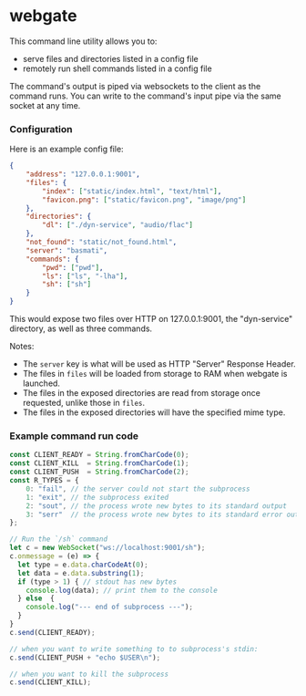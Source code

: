 # webgate

This command line utility allows you to:
- serve files and directories listed in a config file
- remotely run shell commands listed in a config file

The command's output is piped via websockets to the client as the command runs.
You can write to the command's input pipe via the same socket at any time.

### Configuration

Here is an example config file:

```json
{
	"address": "127.0.0.1:9001",
	"files": {
		"index": ["static/index.html", "text/html"],
		"favicon.png": ["static/favicon.png", "image/png"]
	},
	"directories": {
		"dl": ["./dyn-service", "audio/flac"]
	},
	"not_found": "static/not_found.html",
	"server": "basmati",
	"commands": {
		"pwd": ["pwd"],
		"ls": ["ls", "-lha"],
		"sh": ["sh"]
	}
}
```

This would expose two files over HTTP on 127.0.0.1:9001, the "dyn-service" directory, as well as three commands.

Notes:
- The `server` key is what will be used as HTTP "Server" Response Header.
- The files in `files` will be loaded from storage to RAM when webgate is launched.
- The files in the exposed directories are read from storage once requested, unlike those in `files`.
- The files in the exposed directories will have the specified mime type.

### Example command run code

```js
const CLIENT_READY = String.fromCharCode(0);
const CLIENT_KILL  = String.fromCharCode(1);
const CLIENT_PUSH  = String.fromCharCode(2);
const R_TYPES = {
	0: "fail", // the server could not start the subprocess
	1: "exit", // the subprocess exited
	2: "sout", // the process wrote new bytes to its standard output
	3: "serr"  // the process wrote new bytes to its standard error output
};

// Run the `/sh` command
let c = new WebSocket("ws://localhost:9001/sh");
c.onmessage = (e) => {
  let type = e.data.charCodeAt(0);
  let data = e.data.substring(1);
  if (type > 1) { // stdout has new bytes
    console.log(data); // print them to the console
  } else  {
    console.log("--- end of subprocess ---");
  }
}
c.send(CLIENT_READY);

// when you want to write something to to subprocess's stdin:
c.send(CLIENT_PUSH + "echo $USER\n");

// when you want to kill the subprocess
c.send(CLIENT_KILL);
```
